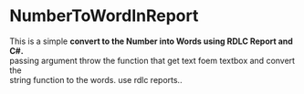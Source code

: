 # NumberToWordInReport
This is a simple <b>convert to the Number into Words using RDLC Report and C#.</b> 
<br>passing argument throw the function that get text foem textbox and convert the 
<br>string function to the words. use rdlc reports..
